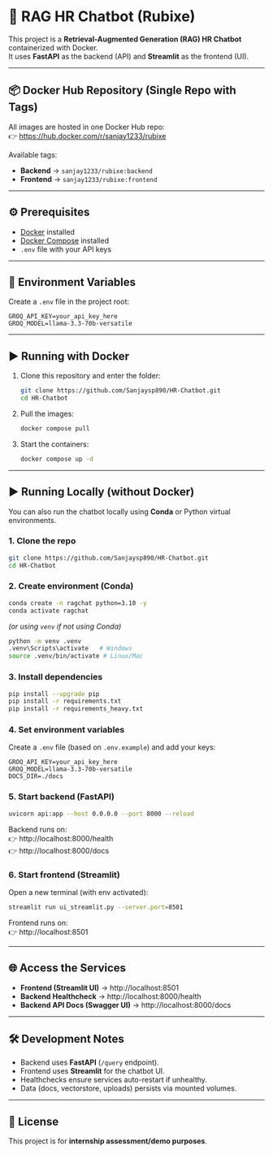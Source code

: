 # 🚀 RAG HR Chatbot (Rubixe)

This project is a **Retrieval-Augmented Generation (RAG) HR Chatbot** containerized with Docker.  
It uses **FastAPI** as the backend (API) and **Streamlit** as the frontend (UI).  

---

## 📦 Docker Hub Repository (Single Repo with Tags)

All images are hosted in one Docker Hub repo:  
👉 https://hub.docker.com/r/sanjay1233/rubixe

Available tags:
- **Backend** → `sanjay1233/rubixe:backend`
- **Frontend** → `sanjay1233/rubixe:frontend`

---

## ⚙️ Prerequisites
- [Docker](https://docs.docker.com/get-docker/) installed  
- [Docker Compose](https://docs.docker.com/compose/install/) installed  
- `.env` file with your API keys  

---

## 🔑 Environment Variables

Create a `.env` file in the project root:

```env
GROQ_API_KEY=your_api_key_here
GROQ_MODEL=llama-3.3-70b-versatile
```

---

## ▶️ Running with Docker

1. Clone this repository and enter the folder:

   ```bash
   git clone https://github.com/Sanjaysp890/HR-Chatbot.git
   cd HR-Chatbot
   ```

2. Pull the images:

   ```bash
   docker compose pull
   ```

3. Start the containers:

   ```bash
   docker compose up -d
   ```

---

## ▶️ Running Locally (without Docker)

You can also run the chatbot locally using **Conda** or Python virtual environments.

### 1. Clone the repo
```bash
git clone https://github.com/Sanjaysp890/HR-Chatbot.git
cd HR-Chatbot
```

### 2. Create environment (Conda)
```bash
conda create -n ragchat python=3.10 -y
conda activate ragchat
```

*(or using `venv` if not using Conda)*  
```bash
python -m venv .venv
.venv\Scripts\activate   # Windows
source .venv/bin/activate # Linux/Mac
```

### 3. Install dependencies
```bash
pip install --upgrade pip
pip install -r requirements.txt
pip install -r requirements_heavy.txt
```

### 4. Set environment variables
Create a `.env` file (based on `.env.example`) and add your keys:
```env
GROQ_API_KEY=your_api_key_here
GROQ_MODEL=llama-3.3-70b-versatile
DOCS_DIR=./docs
```

### 5. Start backend (FastAPI)
```bash
uvicorn api:app --host 0.0.0.0 --port 8000 --reload
```

Backend runs on:  
👉 http://localhost:8000/health  
👉 http://localhost:8000/docs  

### 6. Start frontend (Streamlit)
Open a new terminal (with env activated):
```bash
streamlit run ui_streamlit.py --server.port=8501
```

Frontend runs on:  
👉 http://localhost:8501  

---

## 🌐 Access the Services

- **Frontend (Streamlit UI)** → http://localhost:8501  
- **Backend Healthcheck** → http://localhost:8000/health  
- **Backend API Docs (Swagger UI)** → http://localhost:8000/docs

---

## 🛠️ Development Notes

- Backend uses **FastAPI** (`/query` endpoint).  
- Frontend uses **Streamlit** for the chatbot UI.  
- Healthchecks ensure services auto-restart if unhealthy.  
- Data (docs, vectorstore, uploads) persists via mounted volumes.  

---

## 📜 License

This project is for **internship assessment/demo purposes**.
